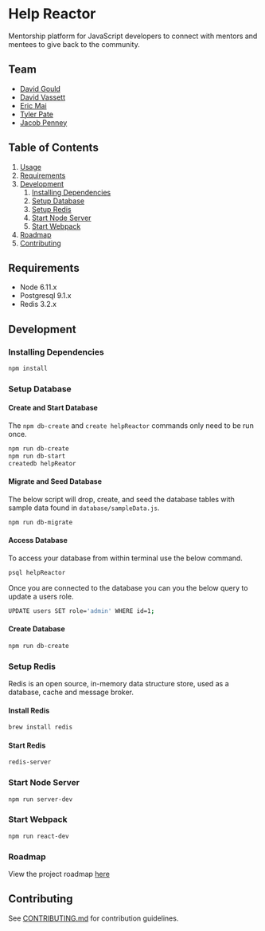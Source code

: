 # Help Reactor

Mentorship platform for JavaScript developers to connect with mentors and mentees to give back to the community.

## Team

  - [David Gould](https://github.com/davidgould112)
  - [David Vassett](https://github.com/DavidVassett)
  - [Eric Mai](https://github.com/enmai1988)
  - [Tyler Pate](https://github.com/TylerPate)
  - [Jacob Penney](https://github.com/OneCent01)

## Table of Contents

1. [Usage](#Usage)
2. [Requirements](#requirements)
3. [Development](#development)
    1. [Installing Dependencies](#installing-dependencies)
    2. [Setup Database](#setup-redis)
    3. [Setup Redis](#setup-redis)
    4. [Start Node Server](#start-node-server)
    5. [Start Webpack](#start-webpack)
4. [Roadmap](#roadmap)
5. [Contributing](#contributing)

## Requirements

- Node 6.11.x
- Postgresql 9.1.x
- Redis 3.2.x

## Development

### Installing Dependencies

```sh
npm install
```

### Setup Database

#### Create and Start Database

The `npm db-create` and `create helpReactor` commands only need to be run once.

```sh
npm run db-create
npm run db-start
createdb helpReator
```

#### Migrate and Seed Database

The below script will drop, create, and seed the database tables with sample data found in `database/sampleData.js`.

```sh
npm run db-migrate
```

#### Access Database

To access your database from within terminal use the below command.

```sh
psql helpReactor
```

Once you are connected to the database you can you the below query to update a users role.

```sh
UPDATE users SET role='admin' WHERE id=1;
```

#### Create Database

```sh
npm run db-create
```

### Setup Redis

Redis is an open source, in-memory data structure store, used as a database, cache and message broker.

#### Install Redis

```sh
brew install redis
```

#### Start Redis

```sh
redis-server
```

### Start Node Server

```sh
npm run server-dev
```

### Start Webpack

```sh
npm run react-dev
```

### Roadmap

View the project roadmap [here](LINK_TO_DOC)


## Contributing

See [CONTRIBUTING.md](CONTRIBUTING.md) for contribution guidelines.
